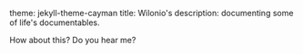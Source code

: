 theme: jekyll-theme-cayman
title: Wilonio's
description: documenting some of life's documentables.

How about this?
Do you hear me?
